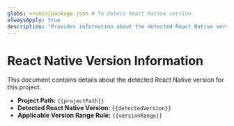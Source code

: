 ```yaml
---
globs: <root>/package.json # To detect React Native version
alwaysApply: true
description: "Provides information about the detected React Native version and project path. This file is automatically populated."
---
```

# React Native Version Information

This document contains details about the detected React Native version for this project.

-   **Project Path:** `{{projectPath}}`
-   **Detected React Native Version:** `{{detectedVersion}}`
-   **Applicable Version Range Rule:** `{{versionRange}}`

<!-- This content is primarily managed by the Agent Rules Kit CLI. -->
